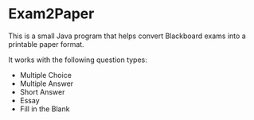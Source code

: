 # Exam2Paper

This is a small Java program that helps convert Blackboard exams into a printable paper format.

It works with the following question types:

* Multiple Choice
* Multiple Answer
* Short Answer
* Essay
* Fill in the Blank
